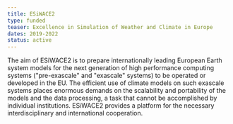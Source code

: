 ```yaml
---
title: ESiWACE2
type: funded
teaser: Excellence in Simulation of Weather and Climate in Europe
dates: 2019-2022
status: active
---
```

The aim of ESiWACE2 is to prepare internationally leading European Earth system models for the next generation of high performance computing systems ("pre-exascale" and "exascale" systems) to be operated or developed in the EU. The efficient use of climate models on such exascale systems places enormous demands on the scalability and portability of the models and the data processing, a task that cannot be accomplished by individual institutions. ESiWACE2 provides a platform for the necessary interdisciplinary and international cooperation. 
